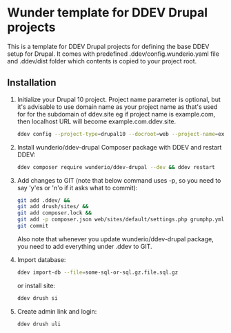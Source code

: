 # Wunder template for DDEV Drupal projects

This is a template for DDEV Drupal projects for defining the base DDEV setup for Drupal.
It comes with predefined .ddev/config.wunderio.yaml file and .ddev/dist folder which
contents is copied to your project root.

## Installation

1. Initialize your Drupal 10 project. Project name parameter is optional, but
it's advisable to use domain name as your project name as that's used for for
the subdomain of ddev.site eg if project name is example.com, then localhost
URL will become example.com.ddev.site.

    ```bash
    ddev config --project-type=drupal10 --docroot=web --project-name=example.com
    ```

2. Install wunderio/ddev-drupal Composer package with DDEV and restart DDEV:

   ```bash
   ddev composer require wunderio/ddev-drupal --dev && ddev restart
   ```

3. Add changes to GIT (note that below command uses -p, so you need to say 'y'es or 'n'o if it asks what to commit):

   ```bash
   git add .ddev/ &&
   git add drush/sites/ &&
   git add composer.lock &&
   git add -p composer.json web/sites/default/settings.php grumphp.yml &&
   git commit
   ```

   Also note that whenever you update wunderio/ddev-drupal package, you need to add everything under .ddev to GIT.

4. Import database:

   ```bash
   ddev import-db --file=some-sql-or-sql.gz.file.sql.gz
   ```

   or install site:

   ```bash
   ddev drush si
   ```

5. Create admin link and login:

   ```bash
   ddev drush uli
   ```
